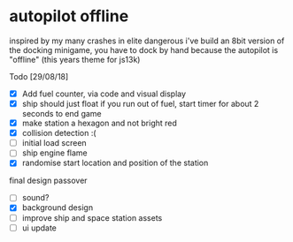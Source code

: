 # autopilot offline

inspired by my many crashes in elite dangerous i've build an 8bit version of the docking minigame, you have to dock by hand because the autopilot is "offline" (this years theme for js13k)

Todo [29/08/18]

- [x] Add fuel counter, via code and visual display
- [x] ship should just float if you run out of fuel, start timer for about 2 seconds to end game
- [x] make station a hexagon and not bright red
- [x] collision detection :(
- [ ] initial load screen
- [ ] ship engine flame
- [x] randomise start location and position of the station

final design passover

- [ ] sound?
- [x] background design
- [ ] improve ship and space station assets
- [ ] ui update

